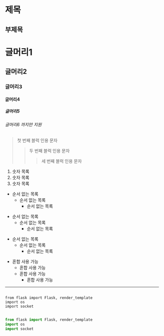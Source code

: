 제목
====
부제목
----
# 글머리1
## 글머리2
### 글머리3
#### 글머리4
##### 글머리5
###### 글머리6 까지만 지원

> 첫 번째 블럭 인용 문자
> > 두 번째 블럭 인용 문자
> > > 세 번째 블럭 인용 문자

1. 숫자 목록
2. 숫자 목록
3. 숫자 목록

* 순서 없는 목록
  * 순서 없는 목록
    * 순서 없는 목록
  
+ 순서 없는 목록
  + 순서 없는 목록
    + 순서 없는 목록

- 순서 없는 목록
  - 순서 없는 목록
    - 순서 없는 목록
  
* 혼합 사용 가능
  - 혼합 사용 가능
  - 혼합 사용 가능
    + 혼합 사용 가능

<hr/>

<pre>
<code>
from flask import Flask, render_template
import os
import socket
</code>
</pre>

```python
from flask import Flask, render_template
import os
import socket
```